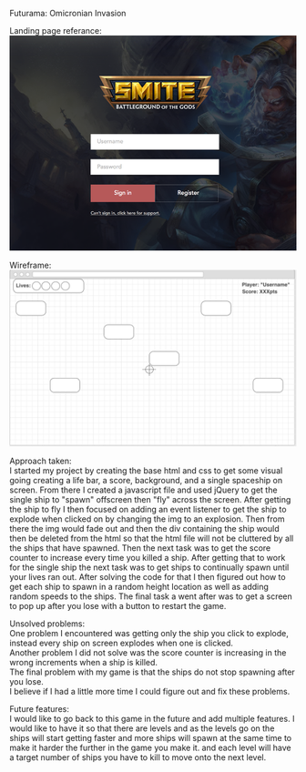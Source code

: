 Futurama: Omicronian Invasion

Landing page referance:
![alt tag](landing-img/referance.png)

Wireframe:
![alt tag](img/wireframe.png)


Approach taken: <br>
I started my project by creating the base html and css to get some visual going creating a life bar, a score, background, and a single spaceship on screen. From there I created a javascript file and used jQuery to get the single ship to "spawn" offscreen then "fly" across the screen. After getting the ship to fly I then focused on adding an event listener to get the ship to explode when clicked on by changing the img to an explosion. Then from there the img would fade out and then the div containing the ship would then be deleted from the html so that the html file will not be cluttered by all the ships that have spawned. Then the next task was to get the score counter to increase every time you killed a ship. After getting that to work for the single ship the next task was to get ships to continually spawn until your lives ran out. After solving the code for that I then figured out how to get each ship to spawn in a random height location as well as adding random speeds to the ships. The final task a went after was to get a screen to pop up after you lose with a button to restart the game.

Unsolved problems:<br>
One problem I encountered was getting only the ship you click to explode, instead every ship on screen explodes when one is clicked.<br>
Another problem I did not solve was the score counter is increasing in the wrong increments when a ship is killed.<br>
The final problem with my game is that the ships do not stop spawning after you lose.<br>
I believe if I had a little more time I could figure out and fix these problems.

Future features:<br>
I would like to go back to this game in the future and add multiple features. I would like to have it so that there are levels and as the levels go on the ships will start getting faster and more ships will spawn at the same time to make it harder the further in the game you make it. and each level will have a target number of ships you have to kill to move onto the next level.  
